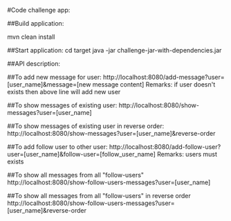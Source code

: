 
#Code challenge app: 

##Build application: 

mvn clean install

##Start application:
cd target
java -jar challenge-jar-with-dependencies.jar

##API description:

##To add new message for user:
http://localhost:8080/add-message?user=[user_name]&message=[new message content]
Remarks: if user doesn't exists then above line will add new user

##To show messages of existing user:
http://localhost:8080/show-messages?user=[user_name]


##To show messages of existing user in reverse order:
http://localhost:8080/show-messages?user=[user_name]&reverse-order


##To add follow user to other user:
http://localhost:8080/add-follow-user?user=[user_name]&follow-user=[follow_user_name]
Remarks: users must exists


##To show all messages from all "follow-users"
http://localhost:8080/show-follow-users-messages?user=[user_name]


##To show all messages from all "follow-users" in reverse order
http://localhost:8080/show-follow-users-messages?user=[user_name]&reverse-order
